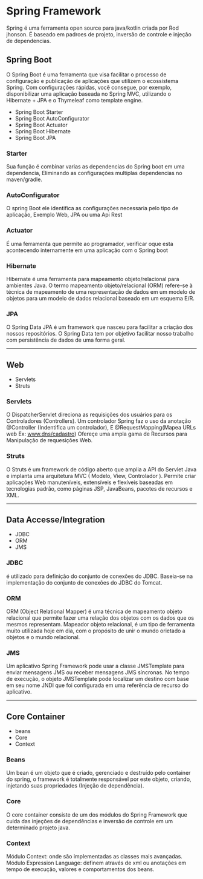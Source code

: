 # Spring Framework

Spring é uma ferramenta open source para java/kotlin criada por Rod jhonson.
É baseado em padroes de projeto, inversão de controle e injeção de dependencias.

## Spring Boot

O Spring Boot é uma ferramenta que visa facilitar o processo de configuração e publicação de aplicações que utilizem o ecossistema Spring.
Com configurações rápidas, você consegue, por exemplo, disponibilizar uma aplicação baseada no Spring MVC, utilizando o Hibernate + JPA e o Thymeleaf como template engine.

* Spring Boot Starter
* Spring Boot AutoConfigurator
* Spring Boot Actuator
* Spring Boot Hibernate
* Spring Boot JPA

### Starter

Sua função é combinar varias as dependencias do Spring boot em uma dependencia,
Eliminando as configurações multiplas dependencias no maven/gradle.

### AutoConfigurator

O spring Boot ele identifica as configurações necessaria pelo tipo de aplicação, Exemplo Web, JPA ou uma Api Rest

### Actuator

É uma ferramenta que permite ao programador, verificar oque esta acontecendo internamente em uma aplicação com o Spring boot

### Hibernate

Hibernate é uma ferramenta para mapeamento objeto/relacional para ambientes Java. O termo mapeamento objeto/relacional (ORM) refere-se à técnica de mapeamento de uma representação de dados em um modelo de objetos para um modelo de dados relacional baseado em um esquema E/R.

### JPA 

O Spring Data JPA é um framework que nasceu para facilitar a criação dos nossos repositórios.
O Spring Data tem por objetivo facilitar nosso trabalho com persistência de dados de uma forma geral.

-------------------------------------------------------------------------------------------------------------------------------

## Web

* Servlets
* Struts

### Servlets

O DispatcherServlet direciona as requisições dos usuários para os Controladores (Controllers). Um controlador Spring faz o uso da anotação @Controller (Indentifica um controlador),
E @RequestMapping(Mapea URLs web Ex: www.dns/cadastro) Ofereçe uma ampla gama de Recursos para Manipulação de requesições Web.

### Struts

O Struts é um framework de código aberto que amplia a API do Servlet Java e implanta uma arquitetura MVC ( Modelo, View, Controlador ).
Permite criar aplicações Web manuteníveis, extensíveis e flexíveis baseadas em tecnologias padrão, como páginas JSP, JavaBeans, pacotes de recursos e XML.

-------------------------------------------------------------------------------------------------------------------------------

## Data Accesse/Integration

* JDBC
* ORM
* JMS

### JDBC

é utilizado para definição do conjunto de conexões do JDBC. Baseia-se na implementação do conjunto de conexões do JDBC do Tomcat.

### ORM

ORM (Object Relational Mapper) é uma técnica de mapeamento objeto relacional que permite fazer uma relação dos objetos com os dados que os mesmos representam.
Mapeador objeto relacional, é um tipo de ferramenta muito utilizada hoje em dia, com o propósito de unir o mundo orietado a objetos e o mundo relacional.

### JMS

Um aplicativo Spring Framework pode usar a classe JMSTemplate para enviar mensagens JMS ou receber mensagens JMS síncronas.
No tempo de execução, o objeto JMSTemplate pode localizar um destino com base em seu nome JNDI que foi configurada em uma referência de recurso do aplicativo.

-------------------------------------------------------------------------------------------------------------------------------

## Core Container

* beans
* Core
* Context

### Beans

Um bean é um objeto que é criado, gerenciado e destruído pelo container do spring,
o framework é totalmente responsável por este objeto, criando, injetando suas propriedades (Injeção de dependência).

### Core

O core container consiste de um dos módulos do Spring Framework que cuida das injeções de dependências e inversão de controle em um determinado projeto java.

### Context

Módulo Context: onde são implementadas as classes mais avançadas. Módulo Expression Language: definem através de xml ou anotações em tempo de execução, valores e comportamentos dos beans.
